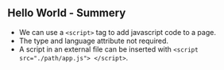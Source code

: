 ## Hello World - Summery

- We can use a `<script>` tag to add javascript code to a page.
- The type and language attribute not required.
- A script in an external file can be inserted with `<script src="./path/app.js"> </script>`.
